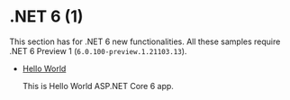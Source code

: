 # .NET 6 (1)

This section has for .NET 6 new functionalities. All these samples require .NET 6 Preview 1 (`6.0.100-preview.1.21103.13`).

* [Hello World](hello-world)
  
  This is Hello World ASP.NET Core 6 app. 